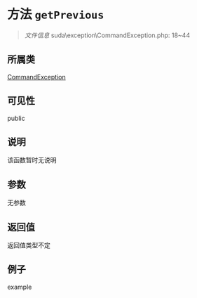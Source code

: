 # 方法 `getPrevious`



> *文件信息* suda\exception\CommandException.php: 18~44

## 所属类 

[CommandException](../CommandException.md)

## 可见性

 public 

## 说明

该函数暂时无说明


## 参数


无参数


## 返回值

返回值类型不定


## 例子

example